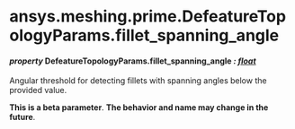 # ansys.meshing.prime.DefeatureTopologyParams.fillet_spanning_angle

<a id="ansys.meshing.prime.DefeatureTopologyParams.fillet_spanning_angle"></a>

#### *property* DefeatureTopologyParams.fillet_spanning_angle *: [float](https://docs.python.org/3.11/library/functions.html#float)*

Angular threshold for detecting fillets with spanning angles below the provided value.

**This is a beta parameter**. **The behavior and name may change in the future**.

<!-- !! processed by numpydoc !! -->
